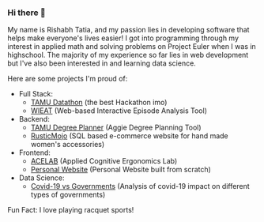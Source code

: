 ### Hi there 👋

My name is Rishabh Tatia, and my passion lies in developing software that helps make everyone's lives easier! I got into programming through my interest in applied math and solving problems on Project Euler when I was in highschool. The majority of my experience so far lies in web development but I've also been interested in and learning data science.

Here are some projects I'm proud of:
- Full Stack:
  - [TAMU Datathon](https://github.com/tamu-datathon-org) (the best Hackathon imo)
  - [WIEAT](https://github.com/tatiaris/wieat-frontend) (Web-based Interactive Episode Analysis Tool)
- Backend:
  - [TAMU Degree Planner](https://github.com/tatiaris/degreeplanner) (Aggie Degree Planning Tool)
  - [RusticMojo](https://github.com/tatiaris/rustic-mojo) (SQL based e-commerce website for hand made women's accessories)
- Frontend:
  - [ACELAB](https://acelab.tamu.edu/) (Applied Cognitive Ergonomics Lab)
  - [Personal Website](https://tatiaris.com) (Personal Website built from scratch)
- Data Science:
  - [Covid-19 vs Governments](https://github.com/tatiaris/covid-vs-governments) (Analysis of covid-19 impact on different types of governments)

Fun Fact: I love playing racquet sports!

<!--
**tatiaris/tatiaris** is a ✨ _special_ ✨ repository because its `README.md` (this file) appears on your GitHub profile.

Here are some ideas to get you started:

- 🔭 I’m currently working on ...
- 🌱 I’m currently learning ...
- 👯 I’m looking to collaborate on ...
- 🤔 I’m looking for help with ...
- 💬 Ask me about ...
- 📫 How to reach me: ...
- 😄 Pronouns: ...
- ⚡ Fun fact: ...
-->
